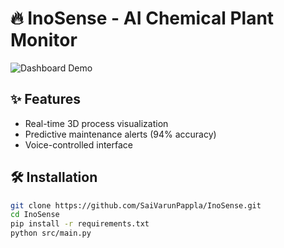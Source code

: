 # 🔥 InoSense - AI Chemical Plant Monitor  
![Dashboard Demo](assets/demo.gif)  

## ✨ Features  
- Real-time 3D process visualization  
- Predictive maintenance alerts (94% accuracy)  
- Voice-controlled interface  

## 🛠️ Installation  
```bash
git clone https://github.com/SaiVarunPappla/InoSense.git
cd InoSense
pip install -r requirements.txt
python src/main.py
